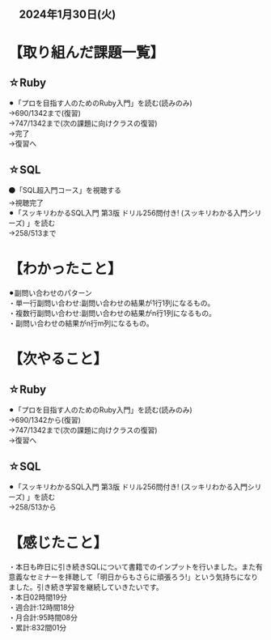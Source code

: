 ## 　2024年1月30日(火)
# 【取り組んだ課題一覧】
## ☆Ruby
⚫︎「プロを目指す人のためのRuby入門」を読む(読みのみ)<br>
→690/1342まで(復習)<br>
→747/1342まで(次の課題に向けクラスの復習)<br>
→完了<br>
→復習へ<br>
## ☆SQL
⚫「SQL超入門コース」を視聴する<br>
→視聴完了<br>
⚫︎「スッキリわかるSQL入門 第3版 ドリル256問付き! (スッキリわかる入門シリーズ) 」を読む<br>
→258/513まで<br>
# 【わかったこと】
⚫︎副問い合わせのパターン<br>
・単一行副問い合わせ:副問い合わせの結果が1行1列になるもの。<br>
・複数行副問い合わせ:副問い合わせの結果がn行1列になるもの。<br>
・副問い合わせの結果がn行m列になるもの。<br>
# 【次やること】
## ☆Ruby
⚫︎「プロを目指す人のためのRuby入門」を読む(読みのみ)<br>
→690/1342から(復習)<br>
→747/1342まで(次の課題に向けクラスの復習)<br>
→復習へ<br>
## ☆SQL
⚫︎「スッキリわかるSQL入門 第3版 ドリル256問付き! (スッキリわかる入門シリーズ) 」を読む<br>
→258/513から<br>
# 【感じたこと】
・本日も昨日に引き続きSQLについて書籍でのインプットを行いました。また有意義なセミナーを拝聴して「明日からもさらに頑張ろう!」という気持ちになりました。引き続き学習を継続していきたいです。<br>
・本日02時間19分<br>
・週合計:12時間18分<br>
・月合計:95時間08分<br>
・累計:832間01分<br>
